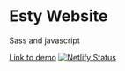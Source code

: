 # Esty Website

Sass and javascript

[Link to demo](https://shopetsy.netlify.app/)
[![Netlify Status](https://api.netlify.com/api/v1/badges/e1c206a9-a3b3-44ed-9402-0dd040c93008/deploy-status)](https://app.netlify.com/sites/shopetsy/deploys)
